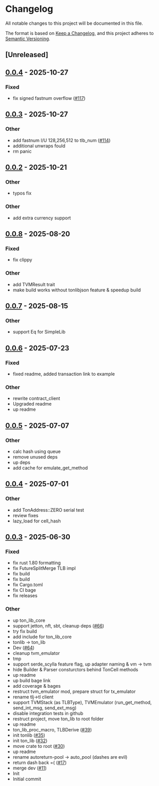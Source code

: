 # Changelog

All notable changes to this project will be documented in this file.

The format is based on [Keep a Changelog](https://keepachangelog.com/en/1.0.0/),
and this project adheres to [Semantic Versioning](https://semver.org/spec/v2.0.0.html).

## [Unreleased]

## [0.0.4](https://github.com/ston-fi/ton-rs/compare/ton_core-v0.0.3...ton_core-v0.0.4) - 2025-10-27

### Fixed

- fix signed fastnum overflow ([#117](https://github.com/ston-fi/ton-rs/pull/117))

## [0.0.3](https://github.com/ston-fi/ton-rs/compare/ton_core-v0.0.2...ton_core-v0.0.3) - 2025-10-27

### Other

- add fastnum I/U 128,256,512 to tlb_num ([#114](https://github.com/ston-fi/ton-rs/pull/114))
- additional unwraps fould
- rm panic

## [0.0.2](https://github.com/ston-fi/ton-rs/compare/ton_core-v0.0.1...ton_core-v0.0.2) - 2025-10-21

### Other

- typos fix

### Other

- add extra currency support

## [0.0.8](https://github.com/Sild/ton_lib_rs/compare/ton_lib_core-v0.0.7...ton_lib_core-v0.0.8) - 2025-08-20

### Fixed

- fix clippy

### Other

- add TVMResult trait
- make build works without tonlibjson feature & speedup build

## [0.0.7](https://github.com/Sild/ton_lib_rs/compare/ton_lib_core-v0.0.6...ton_lib_core-v0.0.7) - 2025-08-15

### Other

- support Eq for SimpleLib

## [0.0.6](https://github.com/Sild/ton_lib_rs/compare/ton_lib_core-v0.0.5...ton_lib_core-v0.0.6) - 2025-07-23

### Fixed

- fixed readme, added transaction link to example

### Other

- rewrite contract_client
- Upgraded readme
- up readme

## [0.0.5](https://github.com/Sild/ton_lib_rs/compare/ton_lib_core-v0.0.4...ton_lib_core-v0.0.5) - 2025-07-07

### Other

- calc hash using queue
- remove unused deps
- up deps
- add cache for emulate_get_method

## [0.0.4](https://github.com/Sild/ton_lib_rs/compare/ton_lib_core-v0.0.3...ton_lib_core-v0.0.4) - 2025-07-01

### Other

- add TonAddress::ZERO serial test
- review fixes
- lazy_load for cell_hash

## [0.0.3](https://github.com/Sild/ton_lib_rs/compare/ton_lib_core-v0.0.2...ton_lib_core-v0.0.3) - 2025-06-30

### Fixed

- fix rust 1.80 formatting
- fix FutureSplitMerge TLB impl
- fix build
- fix build
- fix Cargo.toml
- fix CI bage
- fix releases

### Other

- up ton_lib_core
- support jetton, nft, sbt, cleanup deps ([#66](https://github.com/Sild/ton_lib_rs/pull/66))
- try fix build
- add include for ton_lib_core
- tonlib -> ton_lib
- Dev ([#64](https://github.com/Sild/ton_lib_rs/pull/64))
- cleanup tvm_emulator
- tmp
- support serde_scylla feature flag, up adapter naming & vm -> tvm
- hide Builder & Parser consturctors behind TonCell methods
- up readme
- up build bage link
- add coverage & bages
- restruct tvm_emulator mod, prepare struct for tx_emulator
- rename tlj->tl client
- support TVMStack (as TLBType), TVMEmulator (run_get_method, send_int_msg, send_ext_msg)
- disable integration tests in github
- restruct project, move ton_lib to root folder
- up readme
- ton_lib_proc_macro, TLBDerive ([#39](https://github.com/Sild/ton_lib_rs/pull/39))
- init tonlib ([#35](https://github.com/Sild/ton_lib_rs/pull/35))
- init ton_lib ([#32](https://github.com/Sild/ton_lib_rs/pull/32))
- move crate to root ([#30](https://github.com/Sild/ton_lib_rs/pull/30))
- up readme
- rename autoreturn-pool -> auto_pool (dashes are evil)
- return dash back =( ([#17](https://github.com/Sild/ton_lib_rs/pull/17))
- merge dev ([#11](https://github.com/Sild/ton_lib_rs/pull/11))
- Init
- Initial commit
